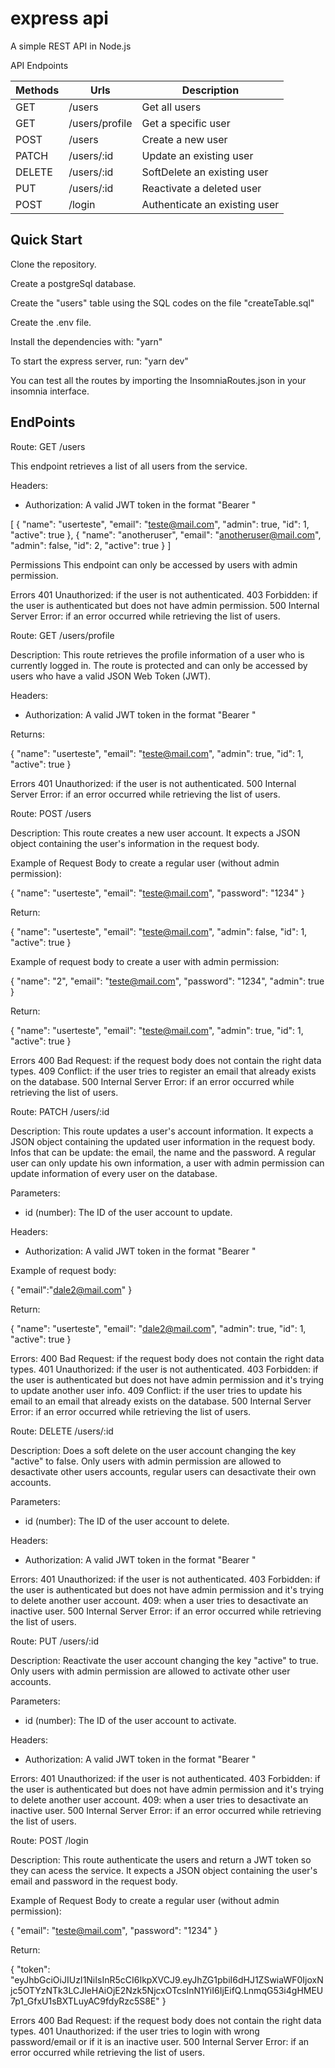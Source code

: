 # express api

A simple REST API in Node.js

API Endpoints

| Methods     | Urls             | Description                  |
| ----------- | -----------      | -----------                  |
| GET         | /users           |Get all users                 |
| GET         | /users/profile   |Get a specific user           |
| POST        | /users           |Create a new user             |
| PATCH       | /users/:id       |Update an existing user       |
| DELETE      | /users/:id       |SoftDelete an existing user   |
| PUT         | /users/:id       |Reactivate a deleted user     |
| POST        | /login           |Authenticate an existing user |

## Quick Start

Clone the repository.

Create a postgreSql database.

Create the "users" table using the SQL codes on the file "createTable.sql"

Create the .env file.

Install the dependencies with: "yarn"

To start the express server, run: "yarn dev"

You can test all the routes by importing the InsomniaRoutes.json in your insomnia interface.
## EndPoints 

Route: GET /users

This endpoint retrieves a list of all users from the service. 

Headers:
- Authorization: A valid JWT token in the format "Bearer <token>"


[
	{
		"name": "userteste",
		"email": "teste@mail.com",
		"admin": true,
		"id": 1,
		"active": true
	},
	{
		"name": "anotheruser",
		"email": "anotheruser@mail.com",
		"admin": false,
		"id": 2,
		"active": true
	}
]

Permissions
This endpoint can only be accessed by users with admin permission.

Errors
401 Unauthorized: if the user is not authenticated.
403 Forbidden: if the user is authenticated but does not have admin permission.
500 Internal Server Error: if an error occurred while retrieving the list of users.


Route: GET /users/profile

Description:
This route retrieves the profile information of a user who is currently logged in. The route is protected and can only be accessed by users who have a valid JSON Web Token (JWT). 

Headers:
- Authorization: A valid JWT token in the format "Bearer <token>"

Returns:

{
	"name": "userteste",
	"email": "teste@mail.com",
	"admin": true,
	"id": 1,
	"active": true
}

Errors
401 Unauthorized: if the user is not authenticated.
500 Internal Server Error: if an error occurred while retrieving the list of users.

Route: POST /users

Description:
This route creates a new user account. It expects a JSON object containing the user's information in the request body. 

Example of Request Body to create a regular user (without admin permission):

{
  "name": "userteste",
  "email": "teste@mail.com",
  "password": "1234"
}

Return:

{
	"name": "userteste",
	"email": "teste@mail.com",
	"admin": false,
	"id": 1,
	"active": true
}

Example of request body to create a user with admin permission: 

{
  "name": "2",
  "email": "teste@mail.com",
  "password": "1234",
  "admin": true
}

Return:

{
	"name": "userteste",
	"email": "teste@mail.com",
	"admin": true,
	"id": 1,
	"active": true
}

Errors
400 Bad Request: if the request body does not contain the right data types.
409 Conflict: if the user tries to register an email that already exists on the database. 
500 Internal Server Error: if an error occurred while retrieving the list of users.

Route: PATCH /users/:id

Description:
This route updates a user's account information. It expects a JSON object containing the updated user information in the request body. Infos that can be update: the email, the name and the password. A regular user can only update his own information, a user with admin permission can update information of every user on the database.

Parameters:
- id (number): The ID of the user account to update.

Headers:
- Authorization: A valid JWT token in the format "Bearer <token>"


Example of request body:

{
	"email":"dale2@mail.com"
}

Return:

{
	"name": "userteste",
	"email": "dale2@mail.com",
	"admin": true,
	"id": 1,
	"active": true
}

Errors:
400 Bad Request: if the request body does not contain the right data types.
401 Unauthorized: if the user is not authenticated.
403 Forbidden: if the user is authenticated but does not have admin permission and it's trying to update another user info.
409 Conflict: if the user tries to update his email to an email that already exists on the database. 
500 Internal Server Error: if an error occurred while retrieving the list of users.

Route: DELETE /users/:id

Description:
Does a soft delete on the user account changing the key "active" to false. Only users with admin permission are allowed to desactivate other users accounts, regular users can desactivate their own accounts. 

Parameters:
- id (number): The ID of the user account to delete.

Headers:
- Authorization: A valid JWT token in the format "Bearer <token>"

Errors:
401 Unauthorized: if the user is not authenticated.
403 Forbidden: if the user is authenticated but does not have admin permission and it's trying to delete another user account.
409: when a user tries to desactivate an inactive user.
500 Internal Server Error: if an error occurred while retrieving the list of users.

Route: PUT /users/:id

Description:
Reactivate the user account changing the key "active" to true. Only users with admin permission are allowed to activate other user accounts. 

Parameters:
- id (number): The ID of the user account to activate.

Headers:
- Authorization: A valid JWT token in the format "Bearer <token>"

Errors:
401 Unauthorized: if the user is not authenticated.
403 Forbidden: if the user is authenticated but does not have admin permission and it's trying to delete another user account.
409: when a user tries to desactivate an inactive user.
500 Internal Server Error: if an error occurred while retrieving the list of users.

Route: POST /login

Description:
This route authenticate the users and return a JWT token so they can acess the service. It expects a JSON object containing the user's email and password in the request body. 

Example of Request Body to create a regular user (without admin permission):

{
  "email": "teste@mail.com",
  "password": "1234"
}

Return:

{
	"token": "eyJhbGciOiJIUzI1NiIsInR5cCI6IkpXVCJ9.eyJhZG1pbiI6dHJ1ZSwiaWF0IjoxNjc5OTYzNTk3LCJleHAiOjE2Nzk5NjcxOTcsInN1YiI6IjEifQ.LnmqG53i4gHMEU7p1_GfxU1sBXTLuyAC9fdyRzc5S8E"
}


Errors
400 Bad Request: if the request body does not contain the right data types.
401 Unauthorized: if the user tries to login with wrong password/email or if it is an inactive user. 
500 Internal Server Error: if an error occurred while retrieving the list of users.
